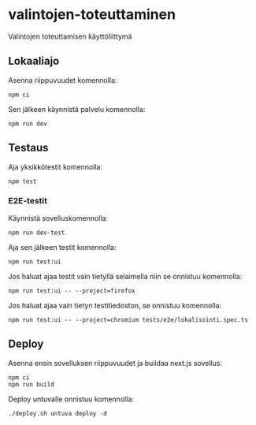 # valintojen-toteuttaminen

Valintojen toteuttamisen käyttöliittymä

## Lokaaliajo

Asenna riippuvuudet komennolla:

`npm ci`

Sen jälkeen käynnistä palvelu komennolla:

`npm run dev`

## Testaus

Aja yksikkötestit komennolla:

`npm test`

### E2E-testit

Käynnistä sovelluskomennolla:

`npm run dev-test`

Aja sen jälkeen testit komennolla:

`npm run test:ui`

Jos haluat ajaa testit vain tietyllä selaimella niin se onnistuu komennolla:

`npm run test:ui -- --project=firefox`

Jos haluat ajaa vain tietyn testitiedoston, se onnistuu komennolla:

`npm run test:ui -- --project=chromium tests/e2e/lokalisointi.spec.ts`

## Deploy

Asenna ensin sovelluksen riippuvuudet ja buildaa next.js sovellus:

    npm ci
    npm run build

Deploy untuvalle onnistuu komennolla:

    ./deploy.sh untuva deploy -d
